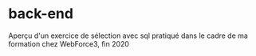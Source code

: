 # back-end
Aperçu d'un exercice de sélection avec sql pratiqué dans le cadre de ma formation chez WebForce3, fin 2020
